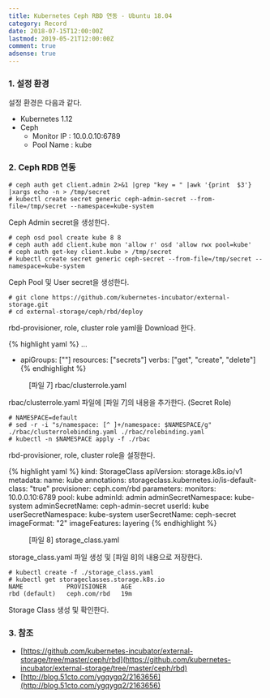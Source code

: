 ```yaml
---
title: Kubernetes Ceph RBD 연동 - Ubuntu 18.04
category: Record
date: 2018-07-15T12:00:00Z
lastmod: 2019-05-21T12:00:00Z
comment: true
adsense: true
---
```


### 1. 설정 환경

설정 환경은 다음과 같다.
* Kubernetes 1.12
* Ceph
  * Monitor IP : 10.0.0.10:6789
  * Pool Name : kube

### 2. Ceph RDB 연동

~~~
# ceph auth get client.admin 2>&1 |grep "key = " |awk '{print  $3'} |xargs echo -n > /tmp/secret
# kubectl create secret generic ceph-admin-secret --from-file=/tmp/secret --namespace=kube-system
~~~

Ceph Admin secret을 생성한다.

~~~
# ceph osd pool create kube 8 8
# ceph auth add client.kube mon 'allow r' osd 'allow rwx pool=kube'
# ceph auth get-key client.kube > /tmp/secret
# kubectl create secret generic ceph-secret --from-file=/tmp/secret --namespace=kube-system
~~~

Ceph Pool 및 User secret을 생성한다.

~~~
# git clone https://github.com/kubernetes-incubator/external-storage.git
# cd external-storage/ceph/rbd/deploy
~~~

rbd-provisioner, role, cluster role yaml을 Download 한다.

{% highlight yaml %}
...
  - apiGroups: [""]
    resources: ["secrets"]
    verbs: ["get", "create", "delete"]
{% endhighlight %}
<figure>
<figcaption class="caption">[파일 7] rbac/clusterrole.yaml</figcaption>
</figure>

rbac/clusterrole.yaml 파일에 [파일 7]의 내용을 추가한다. (Secret Role)

~~~
# NAMESPACE=default
# sed -r -i "s/namespace: [^ ]+/namespace: $NAMESPACE/g" ./rbac/clusterrolebinding.yaml ./rbac/rolebinding.yaml
# kubectl -n $NAMESPACE apply -f ./rbac 
~~~

rbd-provisioner, role, cluster role을 설정한다.

{% highlight yaml %}
kind: StorageClass
apiVersion: storage.k8s.io/v1
metadata:
  name: kube
  annotations:
    storageclass.kubernetes.io/is-default-class: "true"
provisioner: ceph.com/rbd
parameters:
  monitors: 10.0.0.10:6789
  pool: kube
  adminId: admin
  adminSecretNamespace: kube-system
  adminSecretName: ceph-admin-secret
  userId: kube
  userSecretNamespace: kube-system
  userSecretName: ceph-secret
  imageFormat: "2"
  imageFeatures: layering
{% endhighlight %}
<figure>
<figcaption class="caption">[파일 8] storage_class.yaml</figcaption>
</figure>

storage_class.yaml 파일 생성 및 [파일 8]의 내용으로 저장한다.

~~~
# kubectl create -f ./storage_class.yaml
# kubectl get storageclasses.storage.k8s.io
NAME            PROVISIONER    AGE
rbd (default)   ceph.com/rbd   19m
~~~

Storage Class 생성 및 확인한다.

### 3. 참조

* [https://github.com/kubernetes-incubator/external-storage/tree/master/ceph/rbd](https://github.com/kubernetes-incubator/external-storage/tree/master/ceph/rbd)
* [http://blog.51cto.com/ygqygq2/2163656](http://blog.51cto.com/ygqygq2/2163656)
